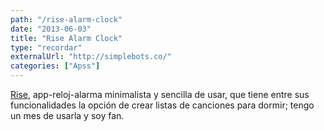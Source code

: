 ```yaml
---
path: "/rise-alarm-clock"
date: "2013-06-03"
title: "Rise Alarm Clock"
type: "recordar"
externalUrl: "http://simplebots.co/"
categories: ["Apss"]
---
```


[Rise](http://simplebots.co/), app-reloj-alarma minimalista y sencilla de usar, que tiene entre sus funcionalidades la opción de crear listas de canciones para dormir; tengo un mes de usarla y soy fan.